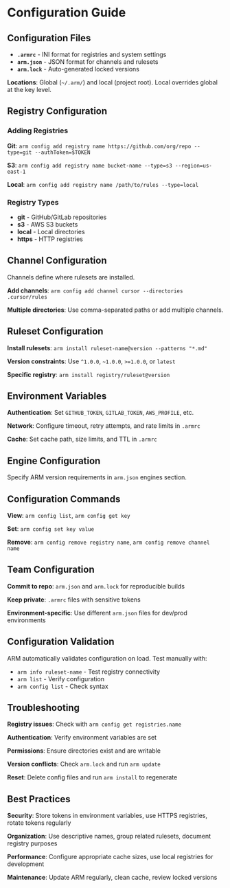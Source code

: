 # Configuration Guide

## Configuration Files

- **`.armrc`** - INI format for registries and system settings
- **`arm.json`** - JSON format for channels and rulesets
- **`arm.lock`** - Auto-generated locked versions

**Locations**: Global (`~/.arm/`) and local (project root). Local overrides global at the key level.

## Registry Configuration

### Adding Registries

**Git**: `arm config add registry name https://github.com/org/repo --type=git --authToken=$TOKEN`

**S3**: `arm config add registry name bucket-name --type=s3 --region=us-east-1`

**Local**: `arm config add registry name /path/to/rules --type=local`

### Registry Types
- **git** - GitHub/GitLab repositories
- **s3** - AWS S3 buckets
- **local** - Local directories
- **https** - HTTP registries

## Channel Configuration

Channels define where rulesets are installed.

**Add channels**: `arm config add channel cursor --directories .cursor/rules`

**Multiple directories**: Use comma-separated paths or add multiple channels.

## Ruleset Configuration

**Install rulesets**: `arm install ruleset-name@version --patterns "*.md"`

**Version constraints**: Use `^1.0.0`, `~1.0.0`, `>=1.0.0`, or `latest`

**Specific registry**: `arm install registry/ruleset@version`

## Environment Variables

**Authentication**: Set `GITHUB_TOKEN`, `GITLAB_TOKEN`, `AWS_PROFILE`, etc.

**Network**: Configure timeout, retry attempts, and rate limits in `.armrc`

**Cache**: Set cache path, size limits, and TTL in `.armrc`

## Engine Configuration

Specify ARM version requirements in `arm.json` engines section.

## Configuration Commands

**View**: `arm config list`, `arm config get key`

**Set**: `arm config set key value`

**Remove**: `arm config remove registry name`, `arm config remove channel name`

## Team Configuration

**Commit to repo**: `arm.json` and `arm.lock` for reproducible builds

**Keep private**: `.armrc` files with sensitive tokens

**Environment-specific**: Use different `arm.json` files for dev/prod environments

## Configuration Validation

ARM automatically validates configuration on load. Test manually with:
- `arm info ruleset-name` - Test registry connectivity
- `arm list` - Verify configuration
- `arm config list` - Check syntax

## Troubleshooting

**Registry issues**: Check with `arm config get registries.name`

**Authentication**: Verify environment variables are set

**Permissions**: Ensure directories exist and are writable

**Version conflicts**: Check `arm.lock` and run `arm update`

**Reset**: Delete config files and run `arm install` to regenerate

## Best Practices

**Security**: Store tokens in environment variables, use HTTPS registries, rotate tokens regularly

**Organization**: Use descriptive names, group related rulesets, document registry purposes

**Performance**: Configure appropriate cache sizes, use local registries for development

**Maintenance**: Update ARM regularly, clean cache, review locked versions
